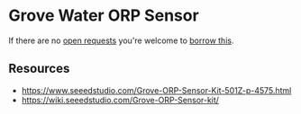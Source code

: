 # Grove Water ORP Sensor
If there are no [open requests](../../../../issues?q=is%3Aissue+is%3Aopen+%22Grove+Water+ORP+Sensor%22+in%3Atitle) you're welcome to [borrow this](../../../../issues/new?title=Borrow+request+for+Grove+Water+ORP+Sensor&body=1+piece+of+%5Bthis%5D%28..%2Fblob%2Fmain%2F.%2FHardware%2FSensors%2FGrove_Water_ORP_Sensor.md%29+for+~2+weeks.).

## Resources
- https://www.seeedstudio.com/Grove-ORP-Sensor-Kit-501Z-p-4575.html
- https://wiki.seeedstudio.com/Grove-ORP-Sensor-kit/
